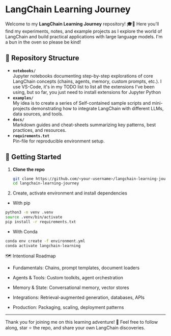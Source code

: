 # LangChain Learning Journey

Welcome to my **LangChain Learning Journey** repository! 🎓🐍 
Here you’ll find my experiments, notes, and example projects as I explore the world of LangChain and build practical applications with large language models.
I'm a bun in the oven so please be kind!

## 📂 Repository Structure

- **`notebooks/`**  
  Jupyter notebooks documenting step-by-step explorations of core LangChain concepts (chains, agents, memory, custom prompts, etc.).
  I use VS-Code, it's in my TODO list to list all the extensions I've been using, but so far, you just need to install extensions for Jupyter Python 
- **`examples/`**  
  My idea is to create a series of Self-contained sample scripts and mini-projects demonstrating how to integrate LangChain with different LLMs, data sources, and tools.
- **`docs/`**  
  Markdown guides and cheat-sheets summarizing key patterns, best practices, and resources.
- **`requirements.txt`**  
  Pin-file for reproducible environment setup.

## 🚀 Getting Started

1. **Clone the repo**  
   ```bash
   git clone https://github.com/<your-username>/langchain-learning-journey.git
   cd langchain-learning-journey
   

2. Create, activate environment and install dependencies

- With pip

```bash
python3 -m venv .venv
source .venv/bin/activate
pip install -r requirements.txt

```

- With Conda

```bash
conda env create -f environment.yml
conda activate langchain-learning
```

🗺️ Intentional Roadmap

- Fundamentals: Chains, prompt templates, document loaders

- Agents & Tools: Custom toolkits, agent orchestration

- Memory & State: Conversational memory, vector stores

- Integrations: Retrieval-augmented generation, databases, APIs

- Production: Packaging, scaling, deployment patterns


----
Thank you for joining me on this learning adventure! 🌟
Feel free to follow along, star ⭐ the repo, and share your own LangChain discoveries.